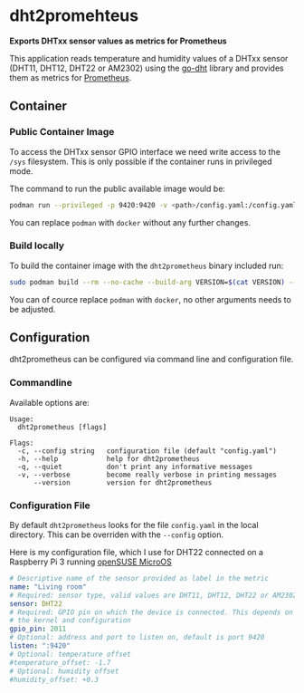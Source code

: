 # dht2promehteus
**Exports DHTxx sensor values as metrics for Prometheus**


This application reads temperature and humidity values of a DHTxx sensor (DHT11, DHT12, DHT22 or AM2302) using the [go-dht](https://github.com/d2r2/go-dht) library and provides them as metrics for [Prometheus](https://prometheus.io).

## Container

### Public Container Image

To access the DHTxx sensor GPIO interface we need write access to the `/sys` filesystem. This is only possible if the container runs in privileged mode.

The command to run the public available image would be:

```bash
podman run --privileged -p 9420:9420 -v <path>/config.yaml:/config.yaml registry.opensuse.org/home/kukuk/containerfile/dht2prometheus:latest
```

You can replace `podman` with `docker` without any further changes.

### Build locally

To build the container image with the `dht2prometheus` binary included run:

```bash
sudo podman build --rm --no-cache --build-arg VERSION=$(cat VERSION) --build-arg BUILDTIME=$(date +%Y-%m-%dT%TZ) -t dht2prometheus .
```

You can of cource replace `podman` with `docker`, no other arguments needs to be adjusted.

## Configuration

dht2prometheus can be configured via command line and configuration file.

### Commandline

Available options are:
```plaintext
Usage:
  dht2prometheus [flags]

Flags:
  -c, --config string   configuration file (default "config.yaml")
  -h, --help            help for dht2prometheus
  -q, --quiet           don't print any informative messages
  -v, --verbose         become really verbose in printing messages
      --version         version for dht2prometheus
```

### Configuration File

By default `dht2prometheus` looks for the file `config.yaml` in the local directory. This can be overriden with the `--config` option.

Here is my configuration file, which I use for DHT22 connected on a Raspberry Pi 3 running [openSUSE MicroOS](https://microos.opensuse.org)

```yaml
# Descriptive name of the sensor provided as label in the metric
name: "Living room"
# Required: sensor type, valid values are DHT11, DHT12, DHT22 or AM2302
sensor: DHT22
# Required: GPIO pin on which the device is connected. This depends on
# the kernel and configuration
gpio_pin: 2011
# Optional: address and port to listen on, default is port 9420
listen: ":9420"
# Optional: temperature offset
#temperature_offset: -1.7
# Optional: humidity offset
#humidity_offset: +0.3
```
